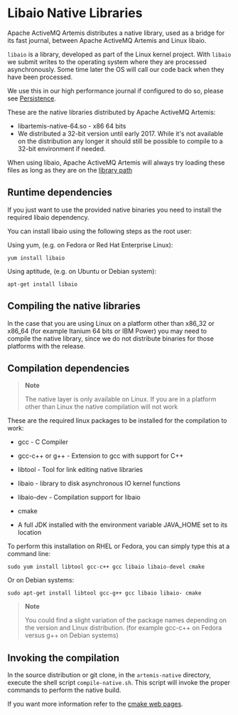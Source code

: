 # Libaio Native Libraries

Apache ActiveMQ Artemis distributes a native library, used as a bridge for its fast journal, between Apache ActiveMQ Artemis
and Linux libaio.

`libaio` is a library, developed as part of the Linux kernel project.
With `libaio` we submit writes to the operating system where they are
processed asynchronously. Some time later the OS will call our code back
when they have been processed.

We use this in our high performance journal if configured to do so,
please see [Persistence](persistence.md).

These are the native libraries distributed by Apache ActiveMQ Artemis:

-   libartemis-native-64.so - x86 64 bits
-   We distributed a 32-bit version until early 2017. While it's not available on the distribution any longer it should still be possible to compile to a 32-bit environment if needed.

When using libaio, Apache ActiveMQ Artemis will always try loading these files as long
as they are on the [library path](using-server.md#library-path)


## Runtime dependencies

If you just want to use the provided native binaries you need to install the required libaio dependency.

You can install libaio using the following steps as the root user:

Using yum, (e.g. on Fedora or Red Hat Enterprise Linux):

    yum install libaio

Using aptitude, (e.g. on Ubuntu or Debian system):

    apt-get install libaio


## Compiling the native libraries

In the case that you are using Linux on a platform other than x86\_32 or
x86\_64 (for example Itanium 64 bits or IBM Power) you may need to
compile the native library, since we do not distribute binaries for
those platforms with the release.

## Compilation dependencies

> **Note**
>
> The native layer is only available on Linux. If you are
> in a platform other than Linux the native compilation will not work

These are the required linux packages to be installed for the compilation to work:

-   gcc - C Compiler

-   gcc-c++ or g++ - Extension to gcc with support for C++

-   libtool - Tool for link editing native libraries

-   libaio - library to disk asynchronous IO kernel functions

-   libaio-dev - Compilation support for libaio

-   cmake

-   A full JDK installed with the environment variable JAVA\_HOME set to
    its location

To perform this installation on RHEL or Fedora, you can simply type this at a command line:

    sudo yum install libtool gcc-c++ gcc libaio libaio-devel cmake

Or on Debian systems:

    sudo apt-get install libtool gcc-g++ gcc libaio libaio- cmake

> **Note**
>
> You could find a slight variation of the package names depending on
> the version and Linux distribution. (for example gcc-c++ on Fedora
> versus g++ on Debian systems)

## Invoking the compilation

In the source distribution or git clone, in the `artemis-native` directory, execute the shell
script `compile-native.sh`. This script will invoke the proper commands to perform the native build.

If you want more information refer to the [cmake web pages](http://cmake.org).

